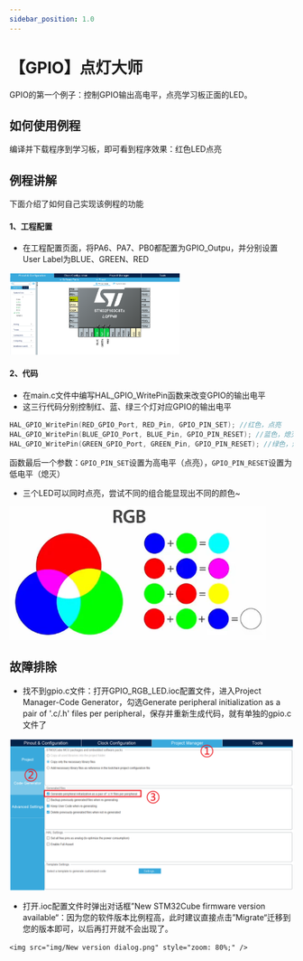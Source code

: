 ```yaml
---
sidebar_position: 1.0
---
```

# 【GPIO】点灯大师

GPIO的第一个例子：控制GPIO输出高电平，点亮学习板正面的LED。

## 如何使用例程

编译并下载程序到学习板，即可看到程序效果：红色LED点亮

## 例程讲解

下面介绍了如何自己实现该例程的功能

#### 1、工程配置

- 在工程配置页面，将PA6、PA7、PB0都配置为GPIO_Outpu，并分别设置User Label为BLUE、GREEN、RED

<img src='./img/gpio config.png' width="60%" />

#### 2、代码

- 在main.c文件中编写HAL_GPIO_WritePin函数来改变GPIO的输出电平
- 这三行代码分别控制红、蓝、绿三个灯对应GPIO的输出电平

```c
HAL_GPIO_WritePin(RED_GPIO_Port, RED_Pin, GPIO_PIN_SET); //红色，点亮
HAL_GPIO_WritePin(BLUE_GPIO_Port, BLUE_Pin, GPIO_PIN_RESET); //蓝色，熄灭
HAL_GPIO_WritePin(GREEN_GPIO_Port, GREEN_Pin, GPIO_PIN_RESET); //绿色，熄灭
```

函数最后一个参数：`GPIO_PIN_SET`设置为高电平（点亮），`GPIO_PIN_RESET`设置为低电平（熄灭）

- 三个LED可以同时点亮，尝试不同的组合能显现出不同的颜色~

<img src="img/RGB.png" style="zoom:60%;" />

## 故障排除

- 找不到gpio.c文件：打开GPIO_RGB_LED.ioc配置文件，进入Project Manager-Code Generator，勾选Generate peripheral initialization as a pair of '.c/.h' files per peripheral，保存并重新生成代码，就有单独的gpio.c文件了

<img src="img/勾选生成独立初始化文件.png" style="zoom: 50%;" />

- 打开.ioc配置文件时弹出对话框”New STM32Cube firmware version available“：因为您的软件版本比例程高，此时建议直接点击”Migrate“迁移到您的版本即可，以后再打开就不会出现了。

`<img src="img/New version dialog.png" style="zoom: 80%;" />`
